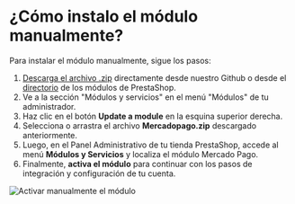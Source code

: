 # ¿Cómo instalo el módulo manualmente?
 
Para instalar el módulo manualmente, sigue los pasos:
 
1. [Descarga el archivo .zip](https://github.com/mercadopago/cart-prestashop-7/releases/latest) directamente desde nuestro Github o desde el [directorio](https://addons.prestashop.com/es/pago-tarjeta-carteras-digitales/23962-mercado-pago.html) de los módulos de PrestaShop.
2. Ve a la sección "Módulos y servicios" en el menú "Módulos" de tu administrador.
3. Haz clic en el botón **Update a module** en la esquina superior derecha.
4. Selecciona o arrastra el archivo **Mercadopago.zip** descargado anteriormente.
5. Luego, en el Panel Administrativo de tu tienda PrestaShop, accede al menú **Módulos y Servicios** y localiza el módulo Mercado Pago.
6. Finalmente, **activa el módulo** para continuar con los pasos de integración y configuración de tu cuenta.

![Activar manualmente el módulo](prestashop/instalacao_manual_es.gif) 